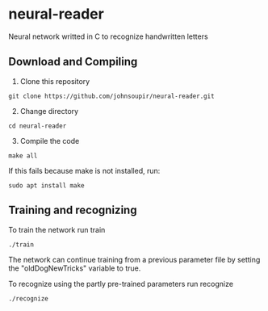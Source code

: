 # neural-reader
Neural network writted in C to recognize handwritten letters

## Download and Compiling

1. Clone this repository
```
git clone https://github.com/johnsoupir/neural-reader.git
```

2. Change directory
```
cd neural-reader
```

3. Compile the code
```
make all
```

If this fails because make is not installed, run:
```
sudo apt install make
```

## Training and recognizing 

To train the network run train

```
./train
```

The network can continue training from a previous parameter file by setting the "oldDogNewTricks" variable to true.


To recognize using the partly pre-trained parameters run recognize

```
./recognize
```